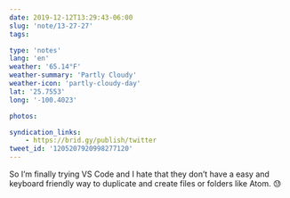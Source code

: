 ```yaml
---
date: 2019-12-12T13:29:43-06:00
slug: 'note/13-27-27'
tags:

type: 'notes'
lang: 'en'
weather: '65.14°F'
weather-summary: 'Partly Cloudy'
weather-icon: 'partly-cloudy-day'
lat: '25.7553'
long: '-100.4023'

photos:

syndication_links:
    - https://brid.gy/publish/twitter
tweet_id: '1205207920998277120'
---
```

So I’m finally trying VS Code and I hate that they don’t have a easy and keyboard friendly way to duplicate and create files or folders like Atom. 😓